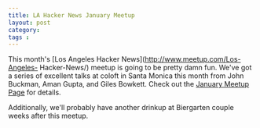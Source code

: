 ```yaml
---
title: LA Hacker News January Meetup
layout: post
category: 
tags : 
---
```





This month's [Los Angeles Hacker News](http://www.meetup.com/Los-Angeles-
Hacker-News/) meetup is going to be pretty damn fun. We've
got a series of excellent talks at coloft in Santa Monica this month from John
Buckman, Aman Gupta, and Giles Bowkett. Check out the [January Meetup
Page](http://www.meetup.com/Los-Angeles-Hacker-News/calendar/15839764/) for
details.

Additionally, we'll probably have another drinkup at Biergarten couple weeks
after this meetup.


